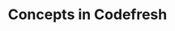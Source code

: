 ---
title: "Concepts in Codefresh"
description: "Understand terminology and nuances in Codefresh"
group: getting-started
toc: true
---